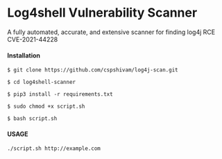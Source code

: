 # Log4shell Vulnerability Scanner
A fully automated, accurate, and extensive scanner for finding log4j RCE CVE-2021-44228 

#### Installation

```$ git clone https://github.com/cspshivam/log4j-scan.git```

```$ cd log4shell-scanner```

```$ pip3 install -r requirements.txt```

```$ sudo chmod +x script.sh ```

```$ bash script.sh ```


#### USAGE
``` ./script.sh http://example.com ```
